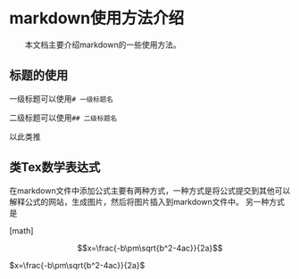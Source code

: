 # markdown使用方法介绍

&emsp;&emsp;本文档主要介绍markdown的一些使用方法。

## 标题的使用

一级标题可以使用```# 一级标题名```

二级标题可以使用```## 二级标题名```

以此类推


## 类Tex数学表达式
在markdown文件中添加公式主要有两种方式，一种方式是将公式提交到其他可以解释公式的网站，生成图片，然后将图片插入到markdown文件中。
另一种方式是

[math]


$$x=\frac{-b\pm\sqrt{b^2-4ac}}{2a}$$

$x=\frac{-b\pm\sqrt{b^2-4ac}}{2a}$
